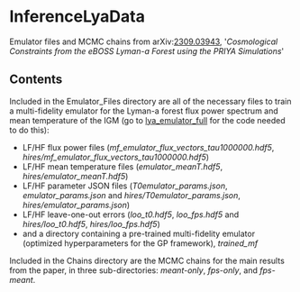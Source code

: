 # InferenceLyaData
Emulator files and MCMC chains from arXiv:[2309.03943](https://arxiv.org/abs/2309.03943), '*Cosmological Constraints from the eBOSS Lyman-a Forest using the PRIYA Simulations*'

## Contents

Included in the Emulator_Files directory are all of the necessary files to train a multi-fidelity emulator for the Lyman-a forest flux power spectrum and mean temperature of the IGM (go to [lya_emulator_full](https://github.com/sbird/lya_emulator_full) for the code needed to do this):
- LF/HF flux power files (*mf_emulator_flux_vectors_tau1000000.hdf5*, *hires/mf_emulator_flux_vectors_tau1000000.hdf5*)
- LF/HF mean temperature files (*emulator_meanT.hdf5*, *hires/emulator_meanT.hdf5*)
- LF/HF parameter JSON files (*T0emulator_params.json*, *emulator_params.json* and *hires/T0emulator_params.json*, *hires/emulator_params.json*)
- LF/HF leave-one-out errors (*loo_t0.hdf5*, *loo_fps.hdf5* and *hires/loo_t0.hdf5*, *hires/loo_fps.hdf5*)
- and a directory containing a pre-trained multi-fidelity emulator (optimized hyperparameters for the GP framework), *trained_mf*

Included in the Chains directory are the MCMC chains for the main results from the paper, in three sub-directories: *meant-only*, *fps-only*, and *fps-meant*.

